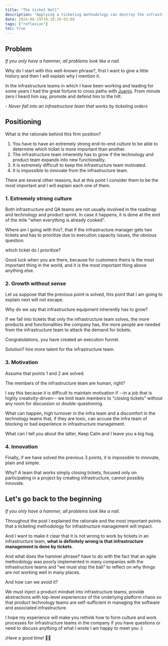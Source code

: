 ```yaml
---
title: "The ticket Hell"
description: "Applying a ticketing methodology can destroy the infrastructure team and your company?"
date: 2024-06-19T19:10:20-03:00
tags: ["reflexion"]
toc: true
---
```

## Problem

_If you only have a hammer, all problems look like a nail._

Why do I start with this well-known phrase?, 
first I want to give a little history and then I will explain why I mention it.

In the infrastructure teams in which I have been working and leading for 
some years I had the great fortune to cross paths with [Juanjo](https://www.linkedin.com/in/juanjosebehrend/). 
From minute zero I heard him say, promote and defend him to the hilt:

_- Never fall into an infrastructure team that works by ticketing orders_

## Positioning

What is the rationale behind this firm position?

1. You have to have an extremely strong end-to-end culture to be able 
to determine which ticket is more important than another.
2. The infrastructure team inherently has to grow if the technology 
and product team expands into new functionality.
3. It is extremely difficult to keep the infrastructure team motivated.
4. It is impossible to innovate from the infrastructure team.

There are several other reasons, but at this point I consider 
them to be the most important and I will explain each one of them.

### 1. Extremely strong culture

Both infrastructure and QA teams are not usually involved in the roadmap 
and technology and product sprint.  In case it happens, it is done at the end of the mile 
"when everything is already cooked".

Where am I going with this?, that if the infrastructure manager 
gets two tickets and has to prioritize due to execution capacity issues, 
the obvious question:

which ticket do I prioritize?

Good luck when you are there, because for customers theirs is the most important 
thing in the world, and it is the most important thing above anything else.

### 2. Growth without sense

Let us suppose that the previous point is solved, this point that I am 
going to explain next will not escape.

Why do we say that infrastructure equipment inherently has to grow?

If we fall into tickets that only the infrastructure team solves, 
the more products and functionalities the company has, the more people 
are needed from the infrastructure team to attack the demand for tickets.

Congratulations, you have created an execution funnel.

Solution? hire more talent for the infrastructure team.

### 3. Motivation

Assume that points 1 and 2 are solved.

The members of the infrastructure team are human, right?

I say this because it is difficult to maintain motivation if --in a job that is highly creativity-driven--
we limit team members to "closing tickets" without any room for discussion or double-questioning.

What can happen, high turnover in the infra team and a discomfort in the technology teams that, 
if they are toxic, can accuse the infra team of blocking or bad experience in infrastructure management.

What can I tell you about the latter, Keep Calm and I leave you a big hug.

### 4. Innovation

Finally, if we have solved the previous 3 points, it is impossible to innovate, plain and simple.

Why? A team that works simply closing tickets, focused only on participating 
in a project by creating infrastructure, cannot possibly innovate.

## Let's go back to the beginning

_If you only have a hammer, all problems look like a nail._

Throughout the post I explained the rationale and the most 
important points that a ticketing methodology for infrastructure management will impact.

And I want to make it clear that it is not wrong to work by tickets 
in an infrastructure team, **what is definitely wrong is that infrastructure management is done by tickets**.

And what does the hammer phrase? have to do with the fact that an agile methodology 
was poorly implemented in many companies with the infrastructure teams 
and "we must stop the ball" to reflect on why things are not working well in many places.

And how can we avoid it?

We must inject a product mindset into infrastructure teams, provide abstractions 
with top-level experiences of the underlying platform chaos so that 
product technology teams are self-sufficient in managing the software and associated infrastructure.

I hope my experience will make you rethink how to form culture and work processes 
for infrastructure teams in the company if you have questions or 
need to discuss anything of what I wrote I am happy to meet you :)

¡Have a good time! 👋🏽
